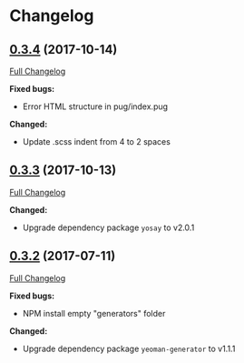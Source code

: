 # Changelog

## [0.3.4](https://github.com/akccakcctw/generator-pugass/tree/v0.3.4) (2017-10-14)
[Full Changelog](https://github.com/akccakcctw/generator-pugass/compare/v0.3.3...v0.3.4)

**Fixed bugs:**
+ Error HTML structure in pug/index.pug

**Changed:**
+ Update .scss indent from 4 to 2 spaces

## [0.3.3](https://github.com/akccakcctw/generator-pugass/tree/v0.3.3) (2017-10-13)
[Full Changelog](https://github.com/akccakcctw/generator-pugass/compare/v0.3.2...v0.3.3)

**Changed:**
+ Upgrade dependency package `yosay` to v2.0.1

## [0.3.2](https://github.com/akccakcctw/generator-pugass/tree/v0.3.2) (2017-07-11)
[Full Changelog](https://github.com/akccakcctw/generator-pugass/compare/v0.3.0...v0.3.2)

**Fixed bugs:**
+ NPM install empty "generators" folder

**Changed:**
+ Upgrade dependency package `yeoman-generator` to v1.1.1
